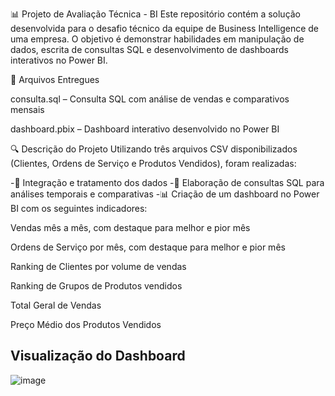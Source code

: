 📊 Projeto de Avaliação Técnica - BI 
Este repositório contém a solução desenvolvida para o desafio técnico da equipe de Business Intelligence de uma empresa. O objetivo é demonstrar habilidades em manipulação de dados, escrita de consultas SQL e desenvolvimento de dashboards interativos no Power BI.

📂 Arquivos Entregues

consulta.sql – Consulta SQL com análise de vendas e comparativos mensais

dashboard.pbix – Dashboard interativo desenvolvido no Power BI

🔍 Descrição do Projeto
Utilizando três arquivos CSV disponibilizados (Clientes, Ordens de Serviço e Produtos Vendidos), foram realizadas:

-📁 Integração e tratamento dos dados
-🧮 Elaboração de consultas SQL para análises temporais e comparativas
-📊 Criação de um dashboard no Power BI com os seguintes indicadores:

Vendas mês a mês, com destaque para melhor e pior mês

Ordens de Serviço por mês, com destaque para melhor e pior mês

Ranking de Clientes por volume de vendas

Ranking de Grupos de Produtos vendidos

Total Geral de Vendas

Preço Médio dos Produtos Vendidos

## Visualização do Dashboard
![image](https://github.com/user-attachments/assets/6e02d567-e941-4f10-871f-5cf44287c23d)
